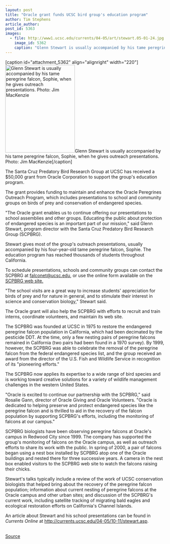 ```yaml
---
layout: post
title: "Oracle grant funds UCSC bird group's education program"
author: Tim Stephens
article_author: 
post_id: 5363
images:
  - file: http://www1.ucsc.edu/currents/04-05/art/stewart.05-01-24.jpg
    image_id: 5362
    caption: "Glenn Stewart is usually accompanied by his tame peregrine falcon, Sophie, when he gives outreach presentations. Photo: Jim MacKenzie"
---
```


[caption id="attachment_5362" align="alignright" width="220"]<a href="http://dev-ucsc-news.pantheonsite.io/wp-content/uploads/2005/01/stewart.05-01-24.jpg"><img class="size-full wp-image-5362" src="http://dev-ucsc-news.pantheonsite.io/wp-content/uploads/2005/01/stewart.05-01-24.jpg" alt="Glenn Stewart is usually accompanied by his tame peregrine falcon, Sophie, when he gives outreach presentations. Photo: Jim MacKenzie" width="220" height="277" /></a>Glenn Stewart is usually accompanied by his tame peregrine falcon, Sophie, when he gives outreach presentations. Photo: Jim MacKenzie[/caption]
<a name="content" id="content"></a>
<p>
  The Santa Cruz Predatory Bird Research Group at UCSC has received a $50,000 grant from Oracle Corporation to support the group's education program.
</p>
<p>
  The grant provides funding to maintain and enhance the Oracle Peregrines Outreach Program, which includes presentations to school and community groups on birds of prey and conservation of endangered species.<br>
</p>
<p>
  "The Oracle grant enables us to continue offering our presentations to school assemblies and other groups. Educating the public about protection of endangered species is an important part of our mission," said Glenn Stewart, program director with the Santa Cruz Predatory Bird Research Group (SCPBRG).<br>
</p>
<p>
  Stewart gives most of the group's outreach presentations, usually accompanied by his four-year-old tame peregrine falcon, Sophie. The education program has reached thousands of students throughout California.<br>
</p>
<p>
  To schedule presentations, schools and community groups can contact the SCPBRG at <a href="mailto:falconet@ucsc.edu">falconet@ucsc.edu</a>, or use the online form available on the <a href="http://www.scpbrg.org">SCPBRG web site.</a><br>
</p>
<p>
  "The school visits are a great way to increase students' appreciation for birds of prey and for nature in general, and to stimulate their interest in science and conservation biology," Stewart said.<br>
</p>
<p>
  The Oracle grant will also help the SCPBRG with efforts to recruit and train interns, coordinate volunteers, and maintain its web site.<br>
</p>
<p>
  The SCPBRG was founded at UCSC in 1975 to restore the endangered peregrine falcon population in California, which had been decimated by the pesticide DDT. At the time, only a few nesting pairs of peregrine falcons remained in California (two pairs had been found in a 1970 survey). By 1999, however, the SCPBRG was able to celebrate the removal of the peregrine falcon from the federal endangered species list, and the group received an award from the director of the U.S. Fish and Wildlife Service in recognition of its "pioneering efforts."<br>
</p>
<p>
  The SCPBRG now applies its expertise to a wide range of bird species and is working toward creative solutions for a variety of wildlife management challenges in the western United States.<br>
</p>
<p>
  "Oracle is excited to continue our partnership with the SCPBRG," said Rosalie Gann, director of Oracle Giving and Oracle Volunteers. "Oracle is dedicated to helping preserve and protect endangered species like the peregrine falcon and is thrilled to aid in the recovery of the falcon population by supporting SCPBRG's efforts, including the monitoring of falcons at our campus."<br>
</p>
<p>
  SCPBRG biologists have been observing peregrine falcons at Oracle's campus in Redwood City since 1999. The company has supported the group's monitoring of falcons on the Oracle campus, as well as outreach efforts to share its work with the public. In spring of 2000, a pair of falcons began using a nest box installed by SCPBRG atop one of the Oracle buildings and nested there for three successive years. A camera in the nest box enabled visitors to the SCPBRG web site to watch the falcons raising their chicks.<br>
</p>
<p>
  Stewart's talks typically include a review of the work of UCSC conservation biologists that helped bring about the recovery of the peregrine falcon population; information about current nesting of peregrine falcons at the Oracle campus and other urban sites; and discussion of the SCPBRG's current work, including satellite tracking of migrating bald eagles and ecological restoration efforts on California's Channel Islands.<br>
</p>
<p>
  An article about Stewart and his school presentations can be found in <i>Currents Online</i> at <a href="http://currents.ucsc.edu/04-05/10-11/stewart.asp">http://currents.ucsc.edu/04-05/10-11/stewart.asp</a>.<br>
  <br>
</p>
<p><a href="http://www1.ucsc.edu/currents/04-05/01-24/oracle.asp" title="Permalink to oracle">Source</a></p>
